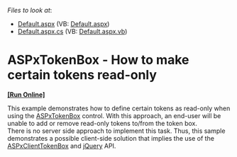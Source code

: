 <!-- default file list -->
*Files to look at*:

* [Default.aspx](./CS/TokenBox/Default.aspx) (VB: [Default.aspx](./VB/TokenBox/Default.aspx))
* [Default.aspx.cs](./CS/TokenBox/Default.aspx.cs) (VB: [Default.aspx.vb](./VB/TokenBox/Default.aspx.vb))
<!-- default file list end -->
# ASPxTokenBox - How to make certain tokens read-only
<!-- run online -->
**[[Run Online]](https://codecentral.devexpress.com/t228856/)**
<!-- run online end -->


<p>This example demonstrates how to define certain tokens as read-only when using the <a href="https://documentation.devexpress.com/#AspNet/clsDevExpressWebASPxTokenBoxtopic">ASPxTokenBox</a> control. With this approach, an end-user will be unable to add or remove read-only tokens to/from the token box.<br />There is no server side approach to implement this task. Thus, this sample demonstrates a possible client-side solution that implies the use of the <a href="https://documentation.devexpress.com/#AspNet/clsDevExpressWebScriptsASPxClientTokenBoxtopic">ASPxClientTokenBox</a> and <a href="https://jquery.com/">jQuery</a> API.</p>

<br/>


